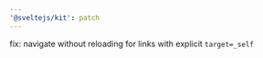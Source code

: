 ```yaml
---
'@sveltejs/kit': patch
---
```


fix: navigate without reloading for links with explicit `target=_self`
